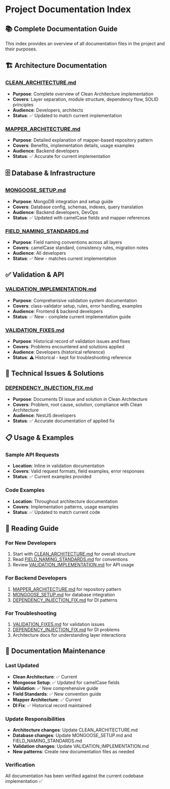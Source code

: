 # Project Documentation Index

## 📚 Complete Documentation Guide

This index provides an overview of all documentation files in the project and their purposes.

## 🏗️ Architecture Documentation

### [CLEAN_ARCHITECTURE.md](./CLEAN_ARCHITECTURE.md)

- **Purpose**: Complete overview of Clean Architecture implementation
- **Covers**: Layer separation, module structure, dependency flow, SOLID principles
- **Audience**: Developers, architects
- **Status**: ✅ Updated to match current implementation

### [MAPPER_ARCHITECTURE.md](./MAPPER_ARCHITECTURE.md)

- **Purpose**: Detailed explanation of mapper-based repository pattern
- **Covers**: Benefits, implementation details, usage examples
- **Audience**: Backend developers
- **Status**: ✅ Accurate for current implementation

## 🗄️ Database & Infrastructure

### [MONGOOSE_SETUP.md](./MONGOOSE_SETUP.md)

- **Purpose**: MongoDB integration and setup guide
- **Covers**: Database config, schemas, indexes, query translation
- **Audience**: Backend developers, DevOps
- **Status**: ✅ Updated with camelCase fields and mapper references

### [FIELD_NAMING_STANDARDS.md](./FIELD_NAMING_STANDARDS.md)

- **Purpose**: Field naming conventions across all layers
- **Covers**: camelCase standard, consistency rules, migration notes
- **Audience**: All developers
- **Status**: ✅ New - matches current implementation

## ✅ Validation & API

### [VALIDATION_IMPLEMENTATION.md](./VALIDATION_IMPLEMENTATION.md)

- **Purpose**: Comprehensive validation system documentation
- **Covers**: class-validator setup, rules, error handling, examples
- **Audience**: Frontend & backend developers
- **Status**: ✅ New - complete current implementation guide

### [VALIDATION_FIXES.md](./VALIDATION_FIXES.md)

- **Purpose**: Historical record of validation issues and fixes
- **Covers**: Problems encountered and solutions applied
- **Audience**: Developers (historical reference)
- **Status**: ⚠️ Historical - kept for troubleshooting reference

## 🔧 Technical Issues & Solutions

### [DEPENDENCY_INJECTION_FIX.md](./DEPENDENCY_INJECTION_FIX.md)

- **Purpose**: Documents DI issue and solution in Clean Architecture
- **Covers**: Problem, root cause, solution, compliance with Clean Architecture
- **Audience**: NestJS developers
- **Status**: ✅ Accurate documentation of applied fix

## 📋 Usage & Examples

### Sample API Requests

- **Location**: Inline in validation documentation
- **Covers**: Valid request formats, field examples, error responses
- **Status**: ✅ Current examples provided

### Code Examples

- **Location**: Throughout architecture documentation
- **Covers**: Implementation patterns, usage examples
- **Status**: ✅ Updated to match current code

## 📖 Reading Guide

### For New Developers

1. Start with [CLEAN_ARCHITECTURE.md](./CLEAN_ARCHITECTURE.md) for overall structure
2. Read [FIELD_NAMING_STANDARDS.md](./FIELD_NAMING_STANDARDS.md) for conventions
3. Review [VALIDATION_IMPLEMENTATION.md](./VALIDATION_IMPLEMENTATION.md) for API usage

### For Backend Developers

1. [MAPPER_ARCHITECTURE.md](./MAPPER_ARCHITECTURE.md) for repository pattern
2. [MONGOOSE_SETUP.md](./MONGOOSE_SETUP.md) for database integration
3. [DEPENDENCY_INJECTION_FIX.md](./DEPENDENCY_INJECTION_FIX.md) for DI patterns

### For Troubleshooting

1. [VALIDATION_FIXES.md](./VALIDATION_FIXES.md) for validation issues
2. [DEPENDENCY_INJECTION_FIX.md](./DEPENDENCY_INJECTION_FIX.md) for DI problems
3. Architecture docs for understanding layer interactions

## 🔄 Documentation Maintenance

### Last Updated

- **Clean Architecture**: ✅ Current
- **Mongoose Setup**: ✅ Updated for camelCase fields
- **Validation**: ✅ New comprehensive guide
- **Field Standards**: ✅ New convention guide
- **Mapper Architecture**: ✅ Current
- **DI Fix**: ✅ Historical record maintained

### Update Responsibilities

- **Architecture changes**: Update CLEAN_ARCHITECTURE.md
- **Database changes**: Update MONGOOSE_SETUP.md and FIELD_NAMING_STANDARDS.md
- **Validation changes**: Update VALIDATION_IMPLEMENTATION.md
- **New patterns**: Create new documentation files as needed

### Verification

All documentation has been verified against the current codebase implementation ✅
